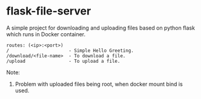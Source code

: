 # flask-file-server
A simple project for downloading and uploading files based on
python flask which runs in Docker container.
```
routes: (<ip>:<port>)
/                      - Simple Hello Greeting.
/download/<file-name>  - To download a file.
/upload                - To upload a file.
```
Note:
1. Problem with uploaded files being root, when docker mount bind is used.
